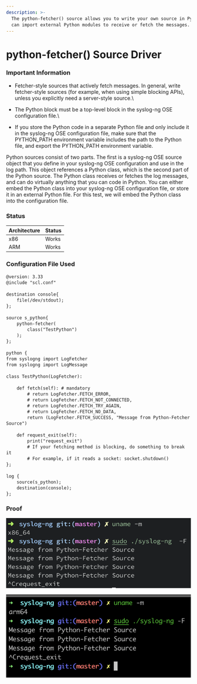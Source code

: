 ```yaml
---
description: >-
  The python-fetcher() source allows you to write your own source in Python. You
  can import external Python modules to receive or fetch the messages.
---
```


# python-fetcher() Source Driver

### Important Information <a href="#important-information" id="important-information"></a>

* Fetcher-style sources that actively fetch messages. In general, write fetcher-style sources (for example, when using simple blocking APIs), unless you explicitly need a server-style source.\

* The Python block must be a top-level block in the syslog-ng OSE configuration file.\

* If you store the Python code in a separate Python file and only include it in the syslog-ng OSE configuration file, make sure that the PYTHON\_PATH environment variable includes the path to the Python file, and export the PYTHON\_PATH environment variable.

Python sources consist of two parts. The first is a syslog-ng OSE source object that you define in your syslog-ng OSE configuration and use in the log path. This object references a Python class, which is the second part of the Python source. The Python class receives or fetches the log messages, and can do virtually anything that you can code in Python. You can either embed the Python class into your syslog-ng OSE configuration file, or store it in an external Python file. For this test, we will embed the Python class into the configuration file.

### Status <a href="#status" id="status"></a>

| Architecture | Status |
| ------------ | ------ |
| x86          | Works  |
| ARM          | Works  |

### Configuration File Used <a href="#configuration-file-used" id="configuration-file-used"></a>

```
@version: 3.33
@include "scl.conf"

destination console{
    file(/dev/stdout);
};

source s_python{
    python-fetcher(
        class("TestPython")
    );
};

python {
from syslogng import LogFetcher
from syslogng import LogMessage

class TestPython(LogFetcher):

    def fetch(self): # mandatory
        # return LogFetcher.FETCH_ERROR,
        # return LogFetcher.FETCH_NOT_CONNECTED,
        # return LogFetcher.FETCH_TRY_AGAIN,
        # return LogFetcher.FETCH_NO_DATA,
        return (LogFetcher.FETCH_SUCCESS, "Message from Python-Fetcher Source")

    def request_exit(self):
        print("request_exit")
        # If your fetching method is blocking, do something to break it
        # For example, if it reads a socket: socket.shutdown()
};

log {
    source(s_python);
    destination(console);
};
```

### Proof

![python-fetcher() source tested on macOS (x86)](</assets/images/Screenshot 2021-08-16 at 1.51.48 AM.png>)

![python-fetcher() source tested on macOS (x86)](</assets/images/Screen Shot 2021-08-16 at 1.52.45 AM.png>)

